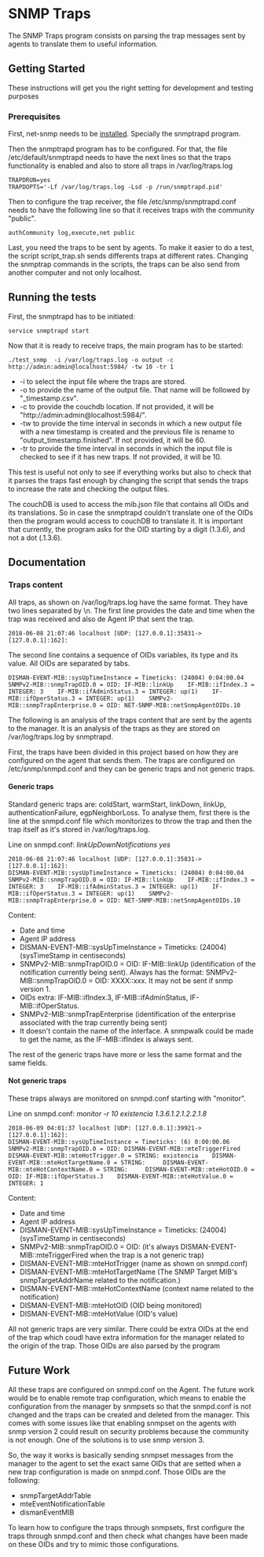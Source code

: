 # SNMP Traps

The SNMP Traps program consists on parsing the trap messages sent by agents to translate them to useful information. 

## Getting Started

These instructions will get you the right setting for development and testing purposes

### Prerequisites

First, net-snmp needs to be [installed](http://net-snmp.sourceforge.net/docs/INSTALL.html). Specially the snmptrapd program. 

Then the snmptrapd program has to be configured. For that, the file /etc/default/snmptrapd needs to have the next lines so that the traps functionality is enabled and also to store all traps in /var/log/traps.log

```
TRAPDRUN=yes
TRAPDOPTS='-Lf /var/log/traps.log -Lsd -p /run/snmptrapd.pid'
```

Then to configure the trap receiver, the file /etc/snmp/snmptrapd.conf needs to have the following line so that it receives traps with the community "public".

```
authCommunity log,execute,net public
```

Last, you need the traps to be sent by agents. To make it easier to do a test, the script script_trap.sh sends differents traps at different rates. Changing the snmptrap commands in the scripts, the traps can be also send from another computer and not only localhost.

## Running the tests

First, the snmptrapd has to be initiated:

```
service snmptrapd start
```

Now that it is ready to receive traps, the main program has to be started:

```
./test_snmp  -i /var/log/traps.log -o output -c http://admin:admin@localhost:5984/ -tw 10 -tr 1
```

* -i to select the input file where the traps are stored.
* -o to provide the name of the output file. That name will be followed by "_timestamp.csv".
* -c to provide the couchdb location. If not provided, it will be "http://admin:admin@localhost:5984/".
* -tw to provide the time interval in seconds in which a new output file with a new timestamp is created and the previous file is rename to "output_timestamp.finished". If not provided, it will be 60.
* -tr to provide the time interval in seconds in which the input file is checked to see if it has new traps. If not provided, it will be 10. 

This test is useful not only to see if everything works but also to check that it parses the traps fast enough by changing the script that sends the traps to increase the rate and checking the output files.

The couchDB is used to access the mib.json file that contains all OIDs and its translations. So in case the snmptrapd couldn't translate one of the OIDs then the program would access to couchDB to translate it. It is important that currently, the program asks for the OID starting by a digit (1.3.6), and not a dot (.1.3.6). 


## Documentation

### Traps content

All traps, as shown on /var/log/traps.log have the same format. They have two lines separated by \n. The first line provides the date and time when the trap was received and also de Agent IP that sent the trap.

```
2018-06-08 21:07:46 localhost [UDP: [127.0.0.1]:35831->[127.0.0.1]:162]:
```

The second line contains a sequence of OIDs variables, its type and its value. All OIDs are separated by tabs. 

```
DISMAN-EVENT-MIB::sysUpTimeInstance = Timeticks: (24004) 0:04:00.04    SNMPv2-MIB::snmpTrapOID.0 = OID: IF-MIB::linkUp    IF-MIB::ifIndex.3 = INTEGER: 3    IF-MIB::ifAdminStatus.3 = INTEGER: up(1)    IF-MIB::ifOperStatus.3 = INTEGER: up(1)    SNMPv2-MIB::snmpTrapEnterprise.0 = OID: NET-SNMP-MIB::netSnmpAgentOIDs.10
```

The following is an analysis of the traps content that are sent by the agents to the manager. It is an analysis of the traps as they are stored on /var/log/traps.log by snmptrapd.

First, the traps have been divided in this project based on how they are configured on the agent that sends them. The traps are configured on /etc/snmp/snmpd.conf and they can be generic traps and not generic traps.

#### Generic traps

Standard generic traps are: coldStart, warmStart, linkDown, linkUp, authenticationFailure, egpNeighborLoss. To analyse them, first there is the line at the snmpd.conf file which monitorizes to throw the trap and then the trap itself as it's stored in /var/log/traps.log.

Line on snmpd.conf: *linkUpDownNotifications  yes*

```
2018-06-08 21:07:46 localhost [UDP: [127.0.0.1]:35831->[127.0.0.1]:162]:
DISMAN-EVENT-MIB::sysUpTimeInstance = Timeticks: (24004) 0:04:00.04    SNMPv2-MIB::snmpTrapOID.0 = OID: IF-MIB::linkUp    IF-MIB::ifIndex.3 = INTEGER: 3    IF-MIB::ifAdminStatus.3 = INTEGER: up(1)    IF-MIB::ifOperStatus.3 = INTEGER: up(1)    SNMPv2-MIB::snmpTrapEnterprise.0 = OID: NET-SNMP-MIB::netSnmpAgentOIDs.10
```
Content:

* Date and time
* Agent IP address
* DISMAN-EVENT-MIB::sysUpTimeInstance = Timeticks: (24004) (sysTimeStamp in centiseconds)
* SNMPv2-MIB::snmpTrapOID.0 = OID: IF-MIB::linkUp (identification of the notification currently being sent). Always has the format: SNMPv2-MIB::snmpTrapOID.0 = OID: XXXX::xxx. It may not be sent if snmp version 1.
* OIDs extra: IF-MIB::ifIndex.3, IF-MIB::ifAdminStatus, IF-MIB::ifOperStatus.
* SNMPv2-MIB::snmpTrapEnterprise (identification of the enterprise associated with the trap currently being sent)
* It doesn't contain the name of the interface. A snmpwalk could be made to get the name, as the IF-MIB::ifIndex is always sent.

The rest of the generic traps have more or less the same format and the same fields.

#### Not generic traps

These traps always are monitored on snmpd.conf starting with "monitor".

Line on snmpd.conf: *monitor -r 10 existencia 1.3.6.1.2.1.2.2.1.8*

```
2018-06-09 04:01:37 localhost [UDP: [127.0.0.1]:39921->[127.0.0.1]:162]:
DISMAN-EVENT-MIB::sysUpTimeInstance = Timeticks: (6) 0:00:00.06    SNMPv2-MIB::snmpTrapOID.0 = OID: DISMAN-EVENT-MIB::mteTriggerFired    DISMAN-EVENT-MIB::mteHotTrigger.0 = STRING: existencia    DISMAN-EVENT-MIB::mteHotTargetName.0 = STRING:     DISMAN-EVENT-MIB::mteHotContextName.0 = STRING:     DISMAN-EVENT-MIB::mteHotOID.0 = OID: IF-MIB::ifOperStatus.3    DISMAN-EVENT-MIB::mteHotValue.0 = INTEGER: 1
```

Content:
* Date and time
* Agent IP address
* DISMAN-EVENT-MIB::sysUpTimeInstance = Timeticks: (24004) (sysTimeStamp in centiseconds)
* SNMPv2-MIB::snmpTrapOID.0 = OID: (it's always DISMAN-EVENT-MIB::mteTriggerFired when the trap is a not generic trap) 
* DISMAN-EVENT-MIB::mteHotTrigger (name as shown on snmpd.conf)
* DISMAN-EVENT-MIB::mteHotTargetName (The SNMP Target MIB's snmpTargetAddrName related to the notification.)
* DISMAN-EVENT-MIB::mteHotContextName (context name related to the notification)
* DISMAN-EVENT-MIB::mteHotOID (OID being monitored)
* DISMAN-EVENT-MIB::mteHotValue (OID's value)

 All not generic traps are very similar. There could be extra OIDs at the end of the trap which coudl have extra information for the manager related to the origin of the trap. Those OIDs are also parsed by the program


## Future Work

All these traps are configured on snmpd.conf on the Agent. The future work would be to enable remote trap configuration, which means to enable the configuration from the manager by snmpsets so that the snmpd.conf is not changed and the traps can be created and deleted from the manager. This comes with some issues like that enabling snmpset on the agents with snmp version 2 could result on security problems because the community is not enough. One of the solutions is to use snmp version 3.

So, the way it works is basically sending snmpset messages from the manager to the agent to set the exact same OIDs that are setted when a new trap configuration is made on snmpd.conf. Those OIDs are the following:

* snmpTargetAddrTable
* mteEventNotificationTable
* dismanEventMIB

To learn how to configure the traps through snmpsets, first configure the traps through snmpd.conf and then check what changes have been made on these OIDs and try to mimic those configurations.


